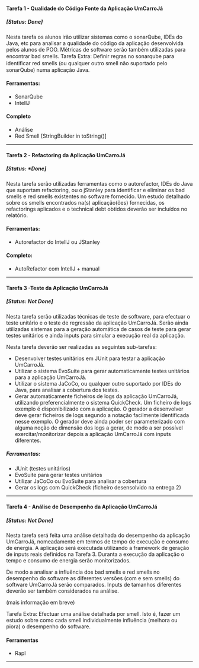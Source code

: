 #### Tarefa 1 - Qualidade do Código Fonte da Aplicação UmCarroJá
##### [Status: **Done**]

Nesta tarefa os alunos irão utilizar sistemas como o sonarQube, IDEs do Java, etc para analisar a qualidade do código da aplicação desenvolvida pelos alunos de POO. Métricas de software serão também utilizadas para encontrar bad smells. Tarefa Extra: Deﬁnir regras no sonarqube para identiﬁcar red smells (ou qualquer outro smell não suportado pelo sonarQube) numa aplicação Java.

#### Ferramentas:
- SonarQube
- IntelIJ

#### Completo
- Análise
- Red Smell [StringBuilder in toString()]

---

#### Tarefa 2 - Refactoring da Aplicação UmCarroJá
##### [Status: **Done*]

Nesta tarefa serão utilizadas ferramentas como o autorefactor, IDEs do Java que suportam
refactoring, ou o jStanley para identificar e eliminar os bad smells e red smells existentes no
software fornecido.
Um estudo detalhado sobre os smells encontrados na(s) aplicação(ões) fornecidas, os refactorings aplicados e o technical debt obtidos deverão ser incluídos no relatório.

#### Ferramentas:
- Autorefactor do IntelIJ ou JStanley

#### Completo:
- AutoRefactor com IntelIJ + manual

---

#### Tarefa 3 -Teste da Aplicação UmCarroJá
##### [Status: **Not Done**]

Nesta tarefa serão utilizadas técnicas de teste de software, para efectuar o teste unitário e o
teste de regressão da aplicação UmCarroJá. Serão ainda utilizadas sistemas para a geração
automática de casos de teste para gerar testes unitários e ainda inputs para simular a execução
real da aplicação.

Nesta tarefa deverão ser realizadas as seguintes sub-tarefas:
- Desenvolver testes unitários em JUnit para testar a aplicação UmCarroJá.
- Utilizar o sistema EvoSuite para gerar automaticamente testes unitários para a aplicação
UmCarroJá.
- Utilizar o sistema JaCoCo, ou qualquer outro suportado por IDEs do Java, para analisar
a cobertura dos testes.
- Gerar automaticamente ficheiros de logs da aplicação UmCarroJá, utilizando preferencialmente o sistema QuickCheck. Um ficheiro de logs exemplo é disponibilizado com a
aplicação. O gerador a desenvolver deve gerar ficheiros de logs segundo a notação facilmente identificada nesse exemplo. O gerador deve ainda poder ser parameterizado com
alguma noção de dimensão dos logs a gerar, de modo a ser possível exercitar/monitorizar
depois a aplicação UmCarroJá com inputs diferentes.

##### Ferramentas:
- JUnit (testes unitários)
- EvoSuite para gerar testes unitários
- Utilizar JaCoCo ou EvoSuite para analisar a cobertura
- Gerar os logs com QuickCheck (ficheiro desensolvido na entrega 2)


---

#### Tarefa 4 - Análise de Desempenho da Aplicação UmCarroJá
##### [Status: **Not Done**]

Nesta tarefa será feita uma análise detalhada do desempenho da aplicação UmCarroJá, nomeadamente em termos de tempo de execução e consumo de energia. A aplicação será executada
utilizando a framework de geração de inputs reais definidos na Tarefa 3. Duranta a execução
da aplicação o tempo e consumo de energia serão monitorizados.

De modo a analisar a influência dos bad smells e red smells no desempenho do software
as diferentes versões (com e sem smells) do software UmCarroJá serão comparados. Inputs de
tamanhos diferentes deverão ser também considerados na análise.

(mais informação em breve)

Tarefa Extra: Efectuar uma análise detalhada por smell. Isto é, fazer um estudo sobre
como cada smell individualmente influência (melhora ou piora) o desempenho do software.

#### Ferramentas
- Rapl


---